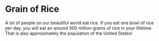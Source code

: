 # Grain of Rice

A lot of people on our beautiful world eat rice. If you eat one bowl of rice per
day, you will eat an around 300 million grains of rice in your lifetime. That is
also approximately the population of the United States!
